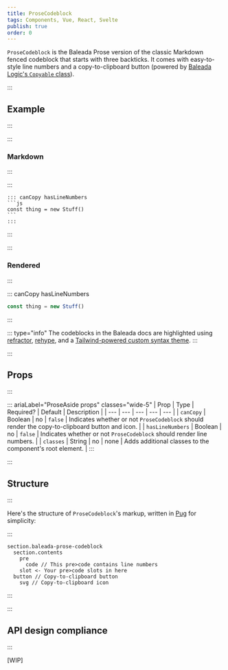 ```yaml
---
title: ProseCodeblock
tags: Components, Vue, React, Svelte
publish: true
order: 0
---
```


`ProseCodeblock` is the Baleada Prose version of the classic Markdown fenced codeblock that starts with three backticks. It comes with easy-to-style line numbers and a copy-to-clipboard button (powered by [Baleada Logic's `Copyable` class](/docs/logic/classes/copyable)).

:::
## Example
:::

:::
### Markdown
:::


:::

    ::: canCopy hasLineNumbers
    ```js
    const thing = new Stuff()
    ```
    :::

:::

:::
### Rendered
:::

::: canCopy hasLineNumbers
```js
const thing = new Stuff()
```
:::


::: type="info"
The codeblocks in the Baleada docs are highlighted using [refractor](https://github.com/wooorm/refractor), [rehype](https://github.com/rehypejs/rehype), and a [Tailwind-powered custom syntax theme](https://gitlab.com/baleada/docs/-/blob/master/assets/css/prose/syntax.css).
:::


:::
## Props
:::

::: ariaLabel="ProseAside props" classes="wide-5"
| Prop | Type | Required? | Default | Description |
| --- | --- | --- | --- | --- |
| `canCopy` | Boolean | no | `false` | Indicates whether or not `ProseCodeblock` should render the copy-to-clipboard button and icon. |
| `hasLineNumbers` | Boolean | no | `false` | Indicates whether or not `ProseCodeblock` should render line numbers. |
| `classes` | String | no | none | Adds additional classes to the component's root element. |
:::


:::
## Structure
:::

Here's the structure of `ProseCodeblock`'s markup, written in [Pug](https://github.com/pugjs/pug#syntax) for simplicity:

:::
```pug
section.baleada-prose-codeblock
  section.contents
    pre
      code // This pre>code contains line numbers
    slot <- Your pre>code slots in here
  button // Copy-to-clipboard button
    svg // Copy-to-clipboard icon
```
:::



:::
## API design compliance
:::

[WIP]

<!-- ::: ariaLabel="A table showing ProseAside's API design compliance"  classes="wide-1 wide-3"
| Spec | Compliance status | Notes |
| --- | --- | --- |
::: -->